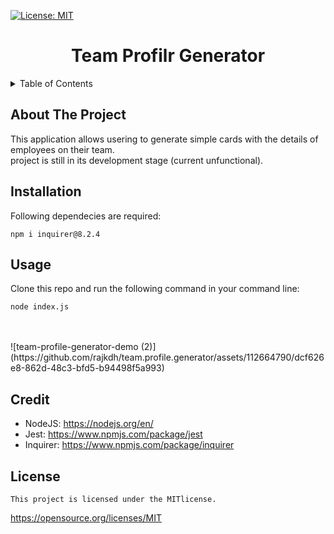  [![License: MIT](https://img.shields.io/badge/License-MIT-yellow.svg)](https://opensource.org/licenses/MIT)

<h1 align="center">Team Profilr Generator</h1>

<details>
  <summary>Table of Contents</summary>
  <ol>
    <li>
        <a href="#about-the-project">About The Project</a>
      <ul>
        <li><a href="#installation">Installation</a></li>
      </ul>
    </li>
    <li><a href="#usage">Usage</a></li>
    <li><a href="#credit">Credit</a></li>
    <li><a href="#license">License</a></li>
  </ol>
</details>

## About The Project
This application allows usering to generate simple cards with the details of employees on their team. 
<br>
project is still in its development stage (current unfunctional).

## Installation
Following dependecies are required:
```
npm i inquirer@8.2.4
```

## Usage
Clone this repo and run the following command in your command line:
```
node index.js
```
<br>
<br>
![team-profile-generator-demo (2)](https://github.com/rajkdh/team.profile.generator/assets/112664790/dcf626e8-862d-48c3-bfd5-b94498f5a993)


## Credit
* NodeJS: https://nodejs.org/en/
* Jest: https://www.npmjs.com/package/jest
* Inquirer: https://www.npmjs.com/package/inquirer

## License
    
    This project is licensed under the MITlicense.
https://opensource.org/licenses/MIT
